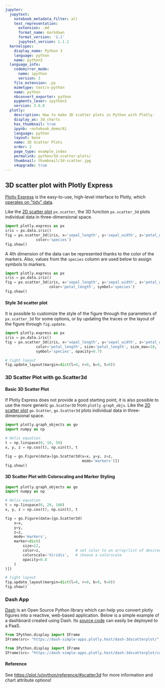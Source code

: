 ```yaml
---
jupyter:
  jupytext:
    notebook_metadata_filter: all
    text_representation:
      extension: .md
      format_name: markdown
      format_version: '1.1'
      jupytext_version: 1.1.1
  kernelspec:
    display_name: Python 3
    language: python
    name: python3
  language_info:
    codemirror_mode:
      name: ipython
      version: 3
    file_extension: .py
    mimetype: text/x-python
    name: python
    nbconvert_exporter: python
    pygments_lexer: ipython3
    version: 3.6.8
  plotly:
    description: How to make 3D scatter plots in Python with Plotly.
    display_as: 3d_charts
    has_thumbnail: true
    ipynb: ~notebook_demo/61
    language: python
    layout: base
    name: 3D Scatter Plots
    order: 2
    page_type: example_index
    permalink: python/3d-scatter-plots/
    thumbnail: thumbnail/3d-scatter.jpg
    v4upgrade: true
---
```


## 3D scatter plot with Plotly Express

[Plotly Express](/python/plotly-express/) is the easy-to-use, high-level interface to Plotly, which [operates on "tidy" data](/python/px-arguments/).

Like the [2D scatter plot](https://plot.ly/python/line-and-scatter/) `px.scatter`, the 3D function `px.scatter_3d` plots individual data in three-dimensional space.

```python
import plotly.express as px
iris = px.data.iris()
fig = px.scatter_3d(iris, x='sepal_length', y='sepal_width', z='petal_width',
              color='species')
fig.show()
```

A 4th dimension of the data can be represented thanks to the color of the markers. Also, values from the `species` column are used below to assign symbols to markers.

```python
import plotly.express as px
iris = px.data.iris()
fig = px.scatter_3d(iris, x='sepal_length', y='sepal_width', z='petal_width',
                    color='petal_length', symbol='species')
fig.show()
```

#### Style 3d scatter plot

It is possible to customize the style of the figure through the parameters of `px.scatter_3d` for some options, or by updating the traces or the layout of the figure through `fig.update`.

```python
import plotly.express as px
iris = px.data.iris()
fig = px.scatter_3d(iris, x='sepal_length', y='sepal_width', z='petal_width',
              color='petal_length', size='petal_length', size_max=18,
              symbol='species', opacity=0.7)

# tight layout
fig.update_layout(margin=dict(l=0, r=0, b=0, t=0))
```

### 3D Scatter Plot with go.Scatter3d

#### Basic 3D Scatter Plot

If Plotly Express does not provide a good starting point, it is also possible to use the more generic `go.Scatter3D` from `plotly.graph_objs`.
Like the [2D scatter plot](https://plot.ly/python/line-and-scatter/) `go.Scatter`, `go.Scatter3d` plots individual data in three-dimensional space.

```python
import plotly.graph_objects as go
import numpy as np

# Helix equation
t = np.linspace(0, 10, 50)
x, y, z = np.cos(t), np.sin(t), t

fig = go.Figure(data=[go.Scatter3d(x=x, y=y, z=z,
                                   mode='markers')])
fig.show()
```

#### 3D Scatter Plot with Colorscaling and Marker Styling

```python
import plotly.graph_objects as go
import numpy as np

# Helix equation
t = np.linspace(0, 20, 100)
x, y, z = np.cos(t), np.sin(t), t

fig = go.Figure(data=[go.Scatter3d(
    x=x,
    y=y,
    z=z,
    mode='markers',
    marker=dict(
        size=12,
        color=z,                # set color to an array/list of desired values
        colorscale='Viridis',   # choose a colorscale
        opacity=0.8
    )
)])

# tight layout
fig.update_layout(margin=dict(l=0, r=0, b=0, t=0))
fig.show()
```

### Dash App


[Dash](https://plot.ly/products/dash/) is an Open Source Python library which can help you convert plotly figures into a reactive, web-based application. Below is a simple example of a dashboard created using Dash. Its [source code](https://github.com/plotly/simple-example-chart-apps/tree/master/dash-3dscatterplot) can easily be deployed to a PaaS.

```python
from IPython.display import IFrame
IFrame(src= "https://dash-simple-apps.plotly.host/dash-3dscatterplot/", width="100%", height="950px",frameBorder="0")
```

```python
from IPython.display import IFrame
IFrame(src= "https://dash-simple-apps.plotly.host/dash-3dscatterplot/code", width="100%", height="500px",frameBorder="0")
```

#### Reference
See https://plot.ly/python/reference/#scatter3d for more information and chart attribute options!
